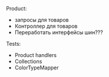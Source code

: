 Product:
  - запросы для товаров
  - Контроллер для товаров
  - Переработать интерфейсы шин???

Tests:
  - Product handlers
  - Collections
  - ColorTypeMapper
